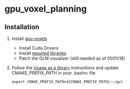 # gpu_voxel_planning

## Installation


1. Install [gpu-voxels](http://www.gpu-voxels.org/documentation/)

   * Install Cuda Drivers
   * Install [required libraries](http://www.gpu-voxels.org/documentation/prerequisites/)
   * Patch the GLM visualizer (still needed as of 01/01/18)
   
2. Follow the [Usage as a library](http://www.gpu-voxels.org/documentation/usage-as-a-library/) instructions and update CMAKE_PREFIX_PATH in your .bashrc file
    
    `export CMAKE_PREFIX_PATH=${CMAKE_PREFIX_PATH}:~/gvl`
   
   
